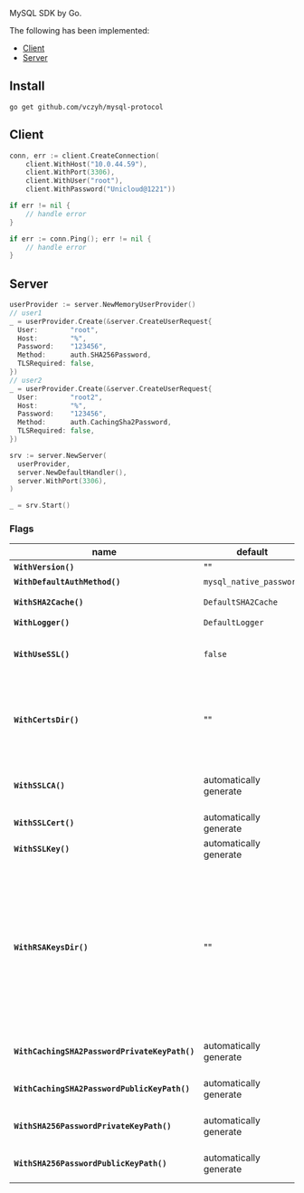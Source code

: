 MySQL SDK by Go.

The following has been implemented:

- [Client](#Client)
- [Server](#Server)

## Install

```shell
go get github.com/vczyh/mysql-protocol
```

## Client

```go
conn, err := client.CreateConnection(
    client.WithHost("10.0.44.59"),
    client.WithPort(3306),
    client.WithUser("root"),
    client.WithPassword("Unicloud@1221"))

if err != nil {
	// handle error
}

if err := conn.Ping(); err != nil {
	// handle error
}
```

## Server

```go
userProvider := server.NewMemoryUserProvider()
// user1
_ = userProvider.Create(&server.CreateUserRequest{
  User:        "root",
  Host:        "%",
  Password:    "123456",
  Method:      auth.SHA256Password,
  TLSRequired: false,
})
// user2
_ = userProvider.Create(&server.CreateUserRequest{
  User:        "root2",
  Host:        "%",
  Password:    "123456",
  Method:      auth.CachingSha2Password,
  TLSRequired: false,
})

srv := server.NewServer(
  userProvider,
  server.NewDefaultHandler(),
  server.WithPort(3306),
)

_ = srv.Start()
```

### Flags

| name                        | default               | description        |
| --------------------------- | --------------------- | ------------------ |
| **`WithVersion()`**         | ""                    | Version identifier. |
| **`WithDefaultAuthMethod()`** | `mysql_native_password` | Authentication plugin. |
| **`WithSHA2Cache()`** | `DefaultSHA2Cache` | `caching_sha2_password` caching function implement. |
| **`WithLogger()`** | `DefaultLogger` | Implement of logger write all messages to. |
| **`WithUseSSL()`** | `false` | Whether to open SSL/TLS. Use automatically generated key and certificates if it's true and `WithSSLCA()` `WithSSLCert()` `WithSSLKey()`are not specified. |
| **`WithCertsDir()`** | "" | At startup, the server automatically generates server-side and client-side SSL/TLS certificate and key files, include CA certificate and key file. Default don't write them to local file system.  If `WithCertsDir()` not empty, write those files to the directory, otherwise read them instead of generating. |
| **`WithSSLCA()`** | automatically generate | The path name of the Certificate Authority (CA) certificate file in PEM format. The file contains a list of trusted SSL Certificate Authorities. |
| **`WithSSLCert()`** | automatically generate | The path name of the server SSL public key certificate file in PEM format. |
| **`WithSSLKey()`** | automatically generate | The path name of the server SSL private key file in PEM format. |
| **`WithRSAKeysDir()`** | "" | At startup, the server automatically generates private and public key. Default don't write them to local file system.  If `WithRSAKeysDir()` not empty, write those files to the directory, otherwise read them instead of generating. The key pair is used by `sha256_password` when `WithSHA256PasswordPrivateKeyPath()`  and `WithSHA256PasswordPublicKeyPath()` are not specified, or used by `caching_sha2_password` when `WithCachingSHA2PasswordPrivateKeyPath()`  and `WithCachingSHA2PasswordPublicKeyPath()`are not specified. |
| **`WithCachingSHA2PasswordPrivateKeyPath()`** | automatically generate | Its value is the path name of the RSA private key file for the `caching_sha2_password` authentication plugin. |
| **`WithCachingSHA2PasswordPublicKeyPath()`** | automatically generate | Its value is the path name of the RSA public key file for the `caching_sha2_password` authentication plugin. |
| **`WithSHA256PasswordPrivateKeyPath()`** | automatically generate | Its value is the path name of the RSA private key file for the `sha256_password` authentication plugin. |
| **`WithSHA256PasswordPublicKeyPath()`** | automatically generate | Its value is the path name of the RSA public key file for the `sha256_password` authentication plugin. |





